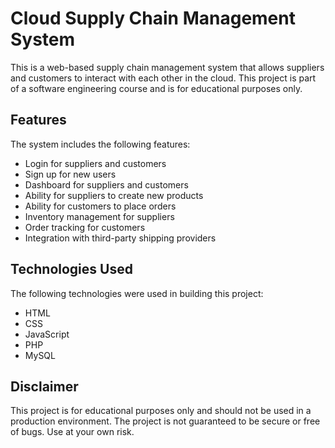 # Cloud Supply Chain Management System

This is a web-based supply chain management system that allows suppliers and customers to interact with each other in the cloud. This project is part of a software engineering course and is for educational purposes only.

## Features

The system includes the following features:

- Login for suppliers and customers
- Sign up for new users
- Dashboard for suppliers and customers
- Ability for suppliers to create new products
- Ability for customers to place orders
- Inventory management for suppliers
- Order tracking for customers
- Integration with third-party shipping providers

## Technologies Used

The following technologies were used in building this project:

- HTML
- CSS
- JavaScript
- PHP
- MySQL

## Disclaimer

This project is for educational purposes only and should not be used in a production environment. The project is not guaranteed to be secure or free of bugs. Use at your own risk.
